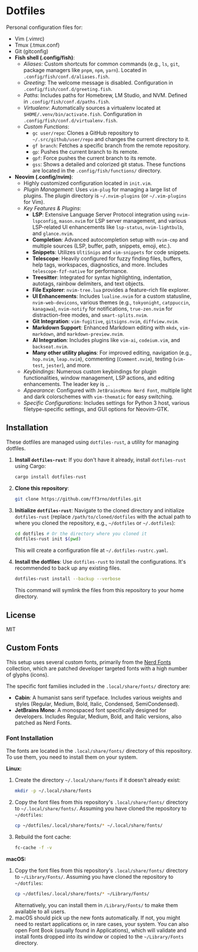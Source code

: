 # Dotfiles

Personal configuration files for:
- Vim (.vimrc)
- Tmux (.tmux.conf)
- Git (gitconfig)
- **Fish shell (.config/fish)**:
    - *Aliases*: Custom shortcuts for common commands (e.g., `ls`, `git`, package managers like `pnpm`, `npm`, `yarn`). Located in `.config/fish/conf.d/aliases.fish`.
    - *Greeting*: The welcome message is disabled. Configuration in `.config/fish/conf.d/greeting.fish`.
    - *Paths*: Includes paths for Homebrew, LM Studio, and NVM. Defined in `.config/fish/conf.d/paths.fish`.
    - *Virtualenv*: Automatically sources a virtualenv located at `$HOME/.venv/bin/activate.fish`. Configuration in `.config/fish/conf.d/virtualenv.fish`.
    - *Custom Functions*:
        - `gc user/repo`: Clones a GitHub repository to `~/.src/github/user/repo` and changes the current directory to it.
        - `gf branch`: Fetches a specific branch from the remote repository.
        - `gp`: Pushes the current branch to its remote.
        - `gpf`: Force pushes the current branch to its remote.
        - `gss`: Shows a detailed and colorized git status.
        These functions are located in the `.config/fish/functions/` directory.
- **Neovim (.config/nvim)**:
    - Highly customized configuration located in `init.vim`.
    - *Plugin Management*: Uses `vim-plug` for managing a large list of plugins. The plugin directory is `~/.nvim-plugins` (or `~/.vim-plugins` for Vim).
    - *Key Features & Plugins*:
        - **LSP**: Extensive Language Server Protocol integration using `nvim-lspconfig`, `mason.nvim` for LSP server management, and various LSP-related UI enhancements like `lsp-status`, `nvim-lightbulb`, and `glance.nvim`.
        - **Completion**: Advanced autocompletion setup with `nvim-cmp` and multiple sources (LSP, buffer, path, snippets, emoji, etc.).
        - **Snippets**: Utilizes `UltiSnips` and `vim-snippets` for code snippets.
        - **Telescope**: Heavily configured for fuzzy finding files, buffers, help tags, workspaces, diagnostics, and more. Includes `telescope-fzf-native` for performance.
        - **Treesitter**: Integrated for syntax highlighting, indentation, autotags, rainbow delimiters, and text objects.
        - **File Explorer**: `nvim-tree.lua` provides a feature-rich file explorer.
        - **UI Enhancements**: Includes `lualine.nvim` for a custom statusline, `nvim-web-devicons`, various themes (e.g., `tokyonight`, `catppuccin`, `kanagawa`), `nvim-notify` for notifications, `true-zen.nvim` for distraction-free modes, and `smart-splits.nvim`.
        - **Git Integration**: `vim-fugitive`, `gitsigns.nvim`, `diffview.nvim`.
        - **Markdown Support**: Enhanced Markdown editing with `mkdx`, `vim-markdown`, and `markdown-preview.nvim`.
        - **AI Integration**: Includes plugins like `vim-ai`, `codeium.vim`, and `backseat.nvim`.
        - **Many other utility plugins**: For improved editing, navigation (e.g., `hop.nvim`, `leap.nvim`), commenting (`Comment.nvim`), testing (`vim-test`, `jester`), and more.
    - *Keybindings*: Numerous custom keybindings for plugin functionalities, window management, LSP actions, and editing enhancements. The leader key is `,`.
    - *Appearance*: Configured with `JetBrainsMono Nerd Font`, multiple light and dark colorschemes with `vim-thematic` for easy switching.
    - *Specific Configurations*: Includes settings for Python 3 host, various filetype-specific settings, and GUI options for Neovim-GTK.

## Installation

These dotfiles are managed using `dotfiles-rust`, a utility for managing dotfiles.

1.  **Install `dotfiles-rust`**:
    If you don't have it already, install `dotfiles-rust` using Cargo:
    ```bash
    cargo install dotfiles-rust
    ```

2.  **Clone this repository**:
    ```bash
    git clone https://github.com/ff3rno/dotfiles.git
    ```

3.  **Initialize `dotfiles-rust`**:
    Navigate to the cloned directory and initialize `dotfiles-rust` (replace `/path/to/cloned/dotfiles` with the actual path to where you cloned the repository, e.g., `~/dotfiles` or `~/.dotfiles`):
    ```bash
    cd dotfiles # Or the directory where you cloned it
    dotfiles-rust init $(pwd)
    ```
    This will create a configuration file at `~/.dotfiles-rustrc.yaml`.

4.  **Install the dotfiles**:
    Use `dotfiles-rust` to install the configurations. It's recommended to back up any existing files.
    ```bash
    dotfiles-rust install --backup --verbose
    ```
    This command will symlink the files from this repository to your home directory.

## License

MIT

## Custom Fonts

This setup uses several custom fonts, primarily from the [Nerd Fonts](https://www.nerdfonts.com/) collection, which are patched developer targeted fonts with a high number of glyphs (icons).

The specific font families included in the `.local/share/fonts/` directory are:
-   **Cabin**: A humanist sans serif typeface. Includes various weights and styles (Regular, Medium, Bold, Italic, Condensed, SemiCondensed).
-   **JetBrains Mono**: A monospaced font specifically designed for developers. Includes Regular, Medium, Bold, and Italic versions, also patched as Nerd Fonts.

### Font Installation

The fonts are located in the `.local/share/fonts/` directory of this repository. To use them, you need to install them on your system.

**Linux:**

1.  Create the directory `~/.local/share/fonts` if it doesn't already exist:
    ```bash
    mkdir -p ~/.local/share/fonts
    ```
2.  Copy the font files from this repository's `.local/share/fonts/` directory to `~/.local/share/fonts/`.
    Assuming you have cloned the repository to `~/dotfiles`:
    ```bash
    cp ~/dotfiles/.local/share/fonts/* ~/.local/share/fonts/
    ```
3.  Rebuild the font cache:
    ```bash
    fc-cache -f -v
    ```

**macOS:**

1.  Copy the font files from this repository's `.local/share/fonts/` directory to `~/Library/Fonts/`.
    Assuming you have cloned the repository to `~/dotfiles`:
    ```bash
    cp ~/dotfiles/.local/share/fonts/* ~/Library/Fonts/
    ```
    Alternatively, you can install them in `/Library/Fonts/` to make them available to all users.
2.  macOS should pick up the new fonts automatically. If not, you might need to restart applications or, in rare cases, your system. You can also open Font Book (usually found in Applications), which will validate and install fonts dropped into its window or copied to the `~/Library/Fonts` directory.
